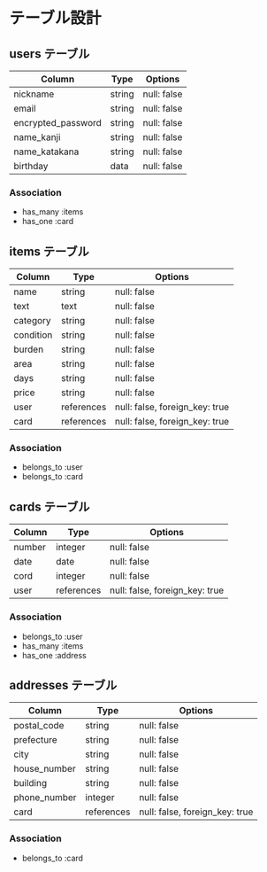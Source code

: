 # テーブル設計

## users テーブル

| Column                | Type   | Options     |
| --------------------- | ------ | ----------- |
| nickname              | string | null: false |
| email                 | string | null: false |
| encrypted_password    | string | null: false |
| name_kanji            | string | null: false |
| name_katakana         | string | null: false |
| birthday              | data   | null: false |

### Association

- has_many :items
- has_one :card

## items テーブル

| Column     | Type       | Options                        |
| ---------- | ---------- | ------------------------------ |
| name       | string     | null: false                    |
| text       | text       | null: false                    |
| category   | string     | null: false                    |
| condition  | string     | null: false                    |
| burden     | string     | null: false                    |
| area       | string     | null: false                    |
| days       | string     | null: false                    |
| price      | string     | null: false                    |
| user       | references | null: false, foreign_key: true |
| card       | references | null: false, foreign_key: true |


### Association

- belongs_to :user
- belongs_to :card

## cards テーブル

| Column    | Type       | Options                        |
| --------- | ---------- | ------------------------------ |
| number    | integer    | null: false                    |
| date      | date       | null: false                    |
| cord      | integer    | null: false                    |
| user      | references | null: false, foreign_key: true |

### Association

- belongs_to :user
- has_many :items
- has_one :address

## addresses テーブル

| Column                | Type       | Options                        |
| --------------------- | ---------- | ------------------------------ |
| postal_code           | string     | null: false                    |
| prefecture            | string     | null: false                    |
| city                  | string     | null: false                    |
| house_number          | string     | null: false                    |
| building              | string     | null: false                    |
| phone_number          | integer    | null: false                    |
| card                  | references | null: false, foreign_key: true |

### Association
- belongs_to :card